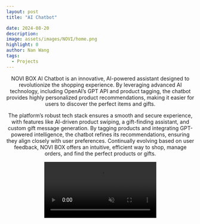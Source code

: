 ```yaml
---
layout: post
title: "AI Chatbot"

date: 2024-08-20
description:
image: assets/images/NOVI/home.png
highlight: 0
author: Nan Wang
tags:
  - Projects
---
```


<div class="section-padding bg-white" align="center">

NOVI BOX AI Chatbot is an innovative, AI-powered assistant designed to revolutionize the shopping experience. By leveraging advanced AI technology, including OpenAI’s GPT API and product tagging, the chatbot provides highly personalized product recommendations, making it easier for users to discover the perfect items and gifts.

The platform’s robust tech stack ensures a smooth and secure experience, with features like AI-driven product swiping, a gift-finding assistant, and custom gift message generation. By tagging products and integrating GPT-powered intelligence, the chatbot refines its recommendations, ensuring they align closely with user preferences. Continually evolving based on user feedback, NOVI BOX offers an intuitive, efficient way to shop, manage orders, and find the perfect products or gifts.

</div>

<div class="section-padding" align="center">
  <video controls autoplay muted>
    <source type="video/mp4" src="{{ "assets/images/NOVI/313_1714698811.mp4" | relative_url }}">
  </video>
</div>

<!-- <div class="section-padding" align="center">

<div>
  <div>  Home <span></span></div>
  <br>
  Craft unique self-portraits with the aid of AI.
  <br>
  Allow to select portrait styles.
  :woman:
</div>

<div>
<div> Meme Artist </div>

- Convert your stories into engaging memes with custom top and bottom text overlays.
:grinning:
<div>

<div>
  <div>Mood Generator </div>
  <br>
  Generate images that resonate with your emotions using descriptive prompts.
  <br>
  allow to select mood type and write feelings to generate mood images.
  :heart_eyes_cat:
</div>

<div>
 <div> Random Picker </div>

Surprise yourself with random, AI-generated visual content. :city_sunset:

</div> -->
<!-- </div> -->
